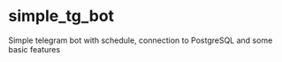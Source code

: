 # simple_tg_bot
 Simple telegram bot with schedule, connection to PostgreSQL and some basic features
